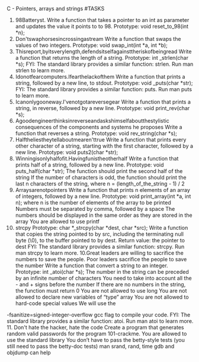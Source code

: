 C - Pointers, arrays and strings #TASKS
1. 98Batteryst.
Write a function that takes a pointer to an int as parameter and updates the value it points to to 98.
Prototype: void reset_to_98(int *n);
1. Don'tswaphorsesincrossingastream
Write a function that swaps the values of two integers. Prototype: void swap_int(int *a, int *b);
2. Thisreport,byitsverylength,defendsitselfagainsttheriskofbeingread Write a function that returns the length of a string.
Prototype: int _strlen(char *s); FYI: The standard library provides a similar function: strlen. Run man strlen to learn more.
3. Idonotfearcomputers.Ifearthelackofthem
Write a function that prints a string, followed by a new line, to stdout.
Prototype: void _puts(char *str); FYI: The standard library provides a similar function: puts. Run man puts to learn more.
4. Icanonlygooneway.I'venotgotareversegear
Write a function that prints a string, in reverse, followed by a new line. Prototype: void print_rev(char *s);
5. Agoodengineerthinksinreverseandaskshimselfaboutthestylistic consequences of the components and systems he proposes
Write a function that reverses a string.
 Prototype: void rev_string(char *s);
6. Halftheliestheytellaboutmearen'ttrue
Write a function that prints every other character of a string, starting with the first character, followed by a new line.
Prototype: void puts2(char *str);
7. Winningisonlyhalfofit.Havingfunistheotherhalf
Write a function that prints half of a string, followed by a new line.
Prototype: void puts_half(char *str); The function should print the second half of the string If the number of characters is odd, the function should print the last n characters of the string, where n = (length_of_the_string - 1) / 2
8. Arraysarenotpointers
Write a function that prints n elements of an array of integers, followed by a new line.
Prototype: void print_array(int *a, int n); where n is the number of elements of the array to be printed Numbers must be separated by comma, followed by a space The numbers should be displayed in the same order as they are stored in the array You are allowed to use printf
9. strcpy
Prototype: char *_strcpy(char *dest, char *src); Write a function that copies the string pointed to by src, including the terminating null byte (\0), to the buffer pointed to by dest.
Return value: the pointer to dest FYI: The standard library provides a similar function: strcpy. Run man strcpy to learn more.
10.Great leaders are willing to sacrifice the numbers to save the people. Poor leaders sacrifice the people to save the number Write a function that convert a string to an integer.
Prototype: int _atoi(char *s); The number in the string can be preceded by an infinite number of characters You need to take into account all the - and + signs before the number If there are no numbers in the string, the function must return 0 You are not allowed to use long You are not allowed to declare new variables of “type” array You are not allowed to hard-code special values We will use the

-fsanitize=signed-integer-overflow gcc flag to compile your code. FYI: The standard library provides a similar function: atoi. Run man atoi to learn more.
11. Don't hate the hacker, hate the code
Create a program that generates random valid passwords for the program 101-crackme.
You are allowed to use the standard library You don’t have to pass the betty-style tests (you still need to pass the betty-doc tests) man srand, rand, time gdb and objdump can help
